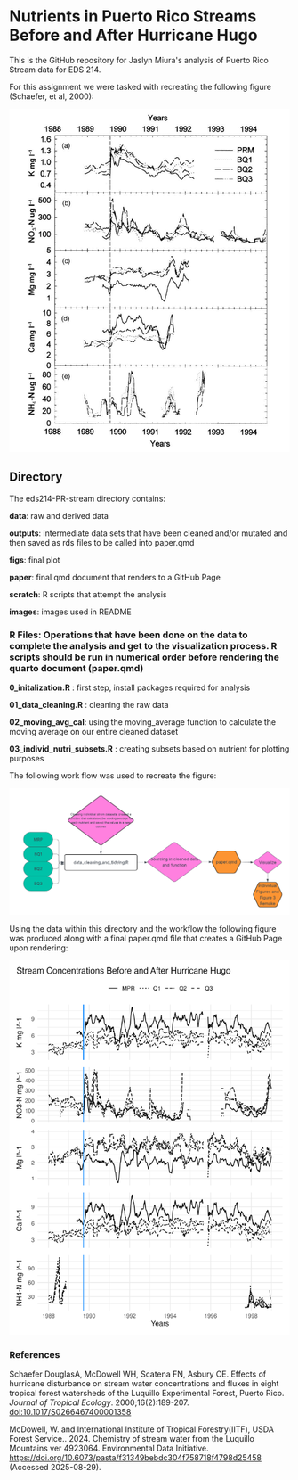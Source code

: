 # Nutrients in Puerto Rico Streams Before and After Hurricane Hugo

This is the GitHub repository for Jaslyn Miura's analysis of Puerto Rico Stream data for EDS 214.

For this assignment we were tasked with recreating the following figure (Schaefer, et al, 2000):

![](images/eds214-figure3.png)

## Directory

The eds214-PR-stream directory contains:

**data**: raw and derived data

**outputs**: intermediate data sets that have been cleaned and/or mutated and then saved as rds files to be called into paper.qmd

**figs**: final plot

**paper**: final qmd document that renders to a GitHub Page

**scratch**: R scripts that attempt the analysis

**images**: images used in README

### R Files: Operations that have been done on the data to complete the analysis and get to the visualization process. R scripts should be run in numerical order before rendering the quarto document (paper.qmd)

**0_initalization.R** : first step, install packages required for analysis

**01_data_cleaning.R** : cleaning the raw data

**02_moving_avg_cal**: using the moving_average function to calculate the moving average on our entire cleaned dataset

**03_individ_nutri_subsets.R** : creating subsets based on nutrient for plotting purposes

The following work flow was used to recreate the figure:

![](images/eds214_PRstreams_flowchart.png)

Using the data within this directory and the workflow the following figure was produced along with a final paper.qmd file that creates a GitHub Page upon rendering:

![](figs/figure_3.png)

### References

Schaefer DouglasA, McDowell WH, Scatena FN, Asbury CE. Effects of hurricane disturbance on stream water concentrations and fluxes in eight tropical forest watersheds of the Luquillo Experimental Forest, Puerto Rico. *Journal of Tropical Ecology*. 2000;16(2):189-207. <doi:10.1017/S0266467400001358>

McDowell, W. and International Institute of Tropical Forestry(IITF), USDA Forest Service.. 2024. Chemistry of stream water from the Luquillo Mountains ver 4923064. Environmental Data Initiative. <https://doi.org/10.6073/pasta/f31349bebdc304f758718f4798d25458> (Accessed 2025-08-29).
